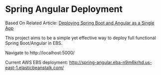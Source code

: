 # Spring Angular Deployment

Based On Related Article: [Deploying Spring Boot and Angular as a Single App](https://lorenzomiscoli.com/deploying-spring-boot-and-angular-as-a-single-app)

This project aims to be a simple yet effective way to deploy full functional Spring Boot/Angular in EBS.

Navigate to http://localhost:5000/

Current AWS EBS deployment: http://spring-angular.eba-n9m6krhd.us-east-1.elasticbeanstalk.com/ 
